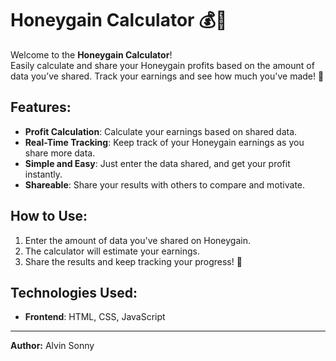 # Honeygain Calculator 💰📶

Welcome to the **Honeygain Calculator**!  
Easily calculate and share your Honeygain profits based on the amount of data you’ve shared. 
Track your earnings and see how much you've made! 💸

## Features:
- **Profit Calculation**: Calculate your earnings based on shared data.
- **Real-Time Tracking**: Keep track of your Honeygain earnings as you share more data.
- **Simple and Easy**: Just enter the data shared, and get your profit instantly.
- **Shareable**: Share your results with others to compare and motivate.

## How to Use:
1. Enter the amount of data you've shared on Honeygain.
2. The calculator will estimate your earnings.
3. Share the results and keep tracking your progress! 🌟

## Technologies Used:
- **Frontend**: HTML, CSS, JavaScript

---

**Author:** Alvin Sonny

